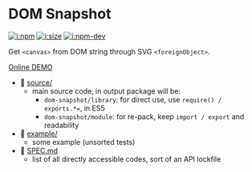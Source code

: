 # DOM Snapshot

[![i:npm]][l:npm]
[![i:size]][l:size]
[![i:npm-dev]][l:npm]

Get `<canvas>` from DOM string through SVG `<foreignObject>`.

[Online DEMO][l:demo]

[i:npm]: https://img.shields.io/npm/v/dom-snapshot.svg?colorB=blue
[i:npm-dev]: https://img.shields.io/npm/v/dom-snapshot/dev.svg
[l:npm]: https://npm.im/dom-snapshot
[i:size]: https://packagephobia.now.sh/badge?p=dom-snapshot
[l:size]: https://packagephobia.now.sh/result?p=dom-snapshot
[l:demo]: https://mockingbot.github.io/dom-snapshot

[//]: # (NON_PACKAGE_CONTENT)

- 📁 [source/](source/)
  - main source code, in output package will be:
    - `dom-snapshot/library`: for direct use, use `require() / exports.*=`, in ES5
    - `dom-snapshot/module`: for re-pack, keep `import / export` and readability
- 📁 [example/](example/)
  - some example (unsorted tests)
- 📄 [SPEC.md](SPEC.md)
  - list of all directly accessible codes, sort of an API lockfile
